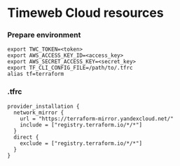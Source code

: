 # Timeweb Cloud resources

### Prepare environment
```
export TWC_TOKEN=<token>
export AWS_ACCESS_KEY_ID=<access_key>
export AWS_SECRET_ACCESS_KEY=<secret_key>
export TF_CLI_CONFIG_FILE=/path/to/.tfrc
alias tf=terraform
```

### .tfrc
```
provider_installation {
  network_mirror {
    url = "https://terraform-mirror.yandexcloud.net/"
    include = ["registry.terraform.io/*/*"]
  }
  direct {
    exclude = ["registry.terraform.io/*/*"]
  }
}
```